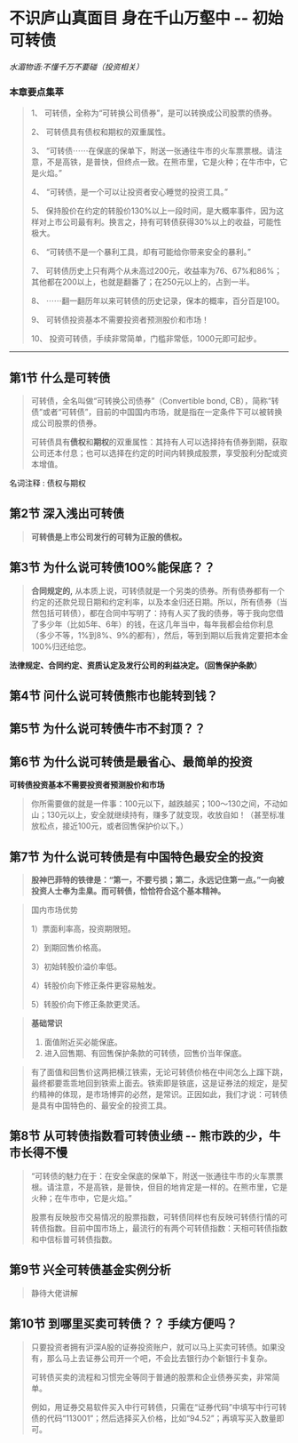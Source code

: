 # 不识庐山真面目 身在千山万壑中 -- 初始可转债
*水湄物语:不懂千万不要碰（投资相关）*

### 本章要点集萃

> 1、 可转债，全称为“可转换公司债券”，是可以转换成公司股票的债券。
> 
> 2、 可转债具有债权和期权的双重属性。
> 
> 3、 “可转债⋯⋯在保底的保单下，附送一张通往牛市的火车票票根。请注意，不是高铁，是普快，但终点一致。在熊市里，它是火种；在牛市中，它是火焰。”
> 
> 4、  “可转债，是一个可以让投资者安心睡觉的投资工具。”
> 
> 5、 保持股价在约定的转股价130%以上一段时间，是大概率事件，因为这样对上市公司最有利。换言之，持有可转债获得30%以上的收益，可能性极大。
> 
> 6、  “可转债不是一个暴利工具，却有可能给你带来安全的暴利。”
> 
> 7、  可转债历史上只有两个从未高过200元，收益率为76、67%和86%；其他都在200以上，也就是翻番了；在250元以上的，占到一半。
> 
> 8、  ⋯⋯翻一翻历年以来可转债的历史记录，保本的概率，百分百是100。
> 
> 9、  可转债投资基本不需要投资者预测股价和市场！
> 
> 10、  投资可转债，手续非常简单，门槛非常低，1000元即可起步。

___ 

## 第1节 什么是可转债


> 可转债，全名叫做“可转换公司债券”（Convertible bond, CB），简称“转债”或者“可转债”，目前的中国国内市场，就是指在一定条件下可以被转换成公司股票的债券。
> 
> 可转债具有**债权**和**期权**的双重属性：其持有人可以选择持有债券到期，获取公司还本付息；也可以选择在约定的时间内转换成股票，享受股利分配或资本增值。

名词注释 : 债权与期权

## 第2节 深入浅出可转债 

> **可转债是上市公司发行的可转为正股的债权。**

## 第3节 为什么说可转债100%能保底？？

> **合同规定的,** 从本质上说，可转债就是一个另类的债券。所有债券都有一个约定的还款兑现日期和约定利率，以及本金归还日期。所以，所有债券（当然包括可转债），都在合同中写明了：持有人买了我的债券，等于我向您借了多少年（比如5年、6年）的钱，在这几年当中，每年我都会给你利息（多少不等，1%到8%、9%的都有），然后，等到到期以后我肯定要把本金100%归还给您。

**法律规定、合同约定、资质认定及发行公司的利益决定。（回售保护条款）**

## 第4节 问什么说可转债熊市也能转到钱？

## 第5节 为什么说可转债牛市不封顶？？

## 第6节 为什么说可转债是最省心、最简单的投资

**可转债投资基本不需要投资者预测股价和市场**

> 你所需要做的就是一件事：100元以下，越跌越买；100～130之间，不动如山；130元以上，安全就继续持有，赚多了就变现，收放自如！（甚至标准放松点，接近100元，或者回售保护价以下。）

## 第7节 为什么说可转债是有中国特色最安全的投资

> **股神巴菲特的铁律是：“第一，不要亏损；第二，永远记住第一点。”一向被投资人士奉为圭臬。而可转债，恰恰符合这个基本精神。**

> 国内市场优势
> 
> 1）票面利率高，投资期限短。
> 
> 2）到期回售价格高。
> 
> 3）初始转股价溢价率低。
> 
> 4）转股价向下修正条件更容易触发。
> 
> 5）转股价向下修正条款更灵活。

> **基础常识**
> 1. 面值附近买必能保底。
> 2. 进入回售期、有回售保护条款的可转债，回售价当年保底。
   
> 有了面值和回售价这两把横江铁索，无论可转债价格在中间怎么上蹿下跳，最终都要乖乖地回到铁索上面去。铁索即是铁底，这是证券法的规定，是契约精神的体现，是市场博弈的必然，是常识。正因如此，我们才说：可转债是具有中国特色的、最安全的投资工具。


## 第8节 从可转债指数看可转债业绩 -- 熊市跌的少，牛市长得不慢

> “可转债的魅力在于：在安全保底的保单下，附送一张通往牛市的火车票票根。请注意，不是高铁，是普快，但目的地肯定是一样的。在熊市里，它是火种；在牛市中，它是火焰。”
> 
> 股票有反映股市交易情况的股票指数，可转债同样也有反映可转债行情的可转债指数。目前中国市场上，最流行的有两个可转债指数：天相可转债指数和中信标普可转债指数。

## 第9节 兴全可转债基金实例分析

> 静待大佬讲解


## 第10节  到哪里买卖可转债？？ 手续方便吗？

> 只要投资者拥有沪深A股的证券投资账户，就可以马上买卖可转债。如果没有，那么马上去证券公司开一个吧，不会比去银行办个新银行卡复杂。
> 
> 可转债买卖的流程和习惯完全等同于普通的股票和企业债券买卖，非常简单。
> 
> 例如，用证券交易软件买入中行可转债，只需在“证券代码”中填写中行可转债的代码“113001”；然后选择买入价格，比如“94.52”；再填写买入数量即可。

